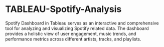 # TABLEAU-Spotify-Analysis
Spotify Dashboard in Tableau serves as an interactive and comprehensive tool for  analyzing and visualizing Spotify related data. The dashboard provides a holistic view of  user engagement, music trends, and performance metrics across different artists, tracks,  and playlists.
